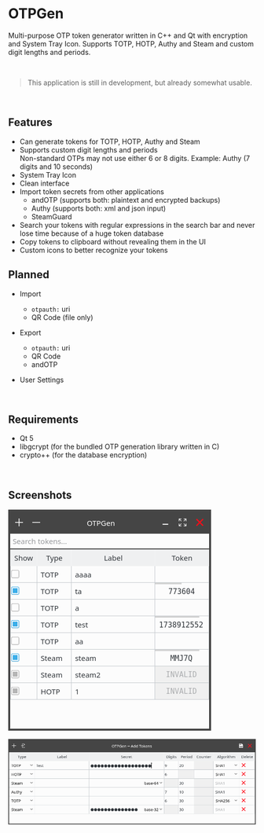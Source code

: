 # OTPGen

Multi-purpose OTP token generator written in C++ and Qt with encryption and System Tray Icon.
Supports TOTP, HOTP, Authy and Steam and custom digit lengths and periods.

<br>

> This application is still in development, but already somewhat usable.

<br>

## Features

 - Can generate tokens for TOTP, HOTP, Authy and Steam
 - Supports custom digit lengths and periods <br>
   Non-standard OTPs may not use either 6 or 8 digits. Example: Authy (7 digits and 10 seconds)
 - System Tray Icon
 - Clean interface
 - Import token secrets from other applications
   - andOTP (supports both: plaintext and encrypted backups)
   - Authy (supports both: xml and json input)
   - SteamGuard
 - Search your tokens with regular expressions in the search bar and never lose
   time because of a huge token database
 - Copy tokens to clipboard without revealing them in the UI
 - Custom icons to better recognize your tokens


## Planned

 - Import
   - `otpauth:` uri
   - QR Code (file only)

 - Export
   - `otpauth:` uri
   - QR Code
   - andOTP

 - User Settings

<br>

## Requirements

 - Qt 5
 - libgcrypt (for the bundled OTP generation library written in C)
 - crypto++ (for the database encryption)



<br>

## Screenshots

![Main Window](./.screenshots/MainWindow.png "Main Window")

![Add Tokens](./.screenshots/AddTokens.png "Add Tokens")
